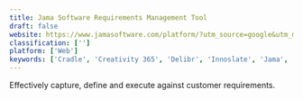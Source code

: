 ```yaml
---
title: Jama Software Requirements Management Tool
draft: false 
website: https://www.jamasoftware.com/platform/?utm_source=google&utm_medium=cpc&utm_campaign=Brand_New&_bt=163492815113&_bk=jama&_bm=e&_bn=g&gclid=Cj0KCQjwkpfWBRDZARIsAAfeXaqf4xo_MIcHxVcFczbkJlOaph7WdihNhrMRg9rObGpKhMEmqrFY5y0aAgoDEALw_wcB
classification: ['']
platform: ['Web']
keywords: ['Cradle', 'Creativity 365', 'Delibr', 'Innoslate', 'Jama', 'Jama Connect', 'Jira', 'Loadrunner', 'Modern Requirements Suite4TFS', 'Polarion ALM', 'Polarion REQUIREMENTS', 'ReQtest', 'ReqView', 'Reqtify', 'Requirements Quality Suite', 'Riot.im', 'Traceable Requirement Management', 'Visure', 'agileSpecs']
---
```

Effectively capture, define and execute against customer requirements.